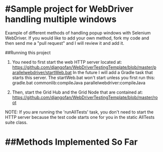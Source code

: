 #Sample project for WebDriver handling multiple windows
===========================

Example of different methods of handling popup windows with Selenium WebDriver.  If you would like
to add your own method, fork my code and then send me a "pull request" and I will review it and
add it.

##Running this project

1. You need to first start the web HTTP server located at:
  https://github.com/djangofan/WebDriverTestingTemplate/blob/master/parallelwebdriver/startWeb.bat
   In the future I will add a Gradle task that starts this server.  The startWeb.bat won't start
   unless you first run this:
  gradle.bat commonlib:compileJava parallelwebdriver:compileJava 

2.  Then, start the Grid Hub and the Grid Node that are contained at:
   https://github.com/djangofan/WebDriverTestingTemplate/blob/master/root  

NOTE: If  you are running the 'runAllTests' task, you don't need to start the HTTP server because
   the test code starts one for you in the static AllTests suite class.

##Methods Implemented So Far
===========================


